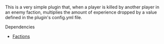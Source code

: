 This is a very simple plugin that, when a player is killed by another player in an enemy faction, multiplies the amount of experience dropped by a value defined in the plugin's config.yml file.

Dependencies
* [Factions](http://massivecraft.com/plugins/factions)
